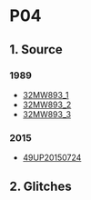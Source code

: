 # P04
## 1. Source
### 1989
+ [32MW893_1](https://cchdo.ucsd.edu/cruise/32MW893_1)
+ [32MW893_2](https://cchdo.ucsd.edu/cruise/32MW893_2)
+ [32MW893_3](https://cchdo.ucsd.edu/cruise/32MW893_3)

### 2015
+ [49UP20150724](https://cchdo.ucsd.edu/cruise/49UP20150724)

## 2. Glitches
